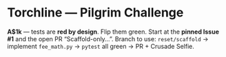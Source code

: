 # Torchline — Pilgrim Challenge

**A$1k** — tests are **red by design**. Flip them green.
Start at the **pinned Issue #1** and the open PR “Scaffold-only…”.
Branch to use: `reset/scaffold` → implement `fee_math.py` → `pytest` all green → PR + Crusade Selfie.
